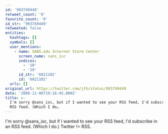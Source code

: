 ```yaml
---
id: '993749449'
retweet_count: '0'
favorite_count: '0'
id_str: '993749449'
retweeted: false
entities:
  hashtags: []
  symbols: []
  user_mentions:
    - name: SANS.edu Internet Storm Center
      screen_name: sans_isc
      indices:
        - '10'
        - '19'
      id_str: '6821102'
      id: '6821102'
  urls: []
original_url: https://twitter.com/jth/status/993749449
date: '2008-11-06T19:16:45.000Z'
title: >-
  I'm sorry @sans_isc, but if I wanted to see your RSS feed, I'd subscribe in an
  RSS feed. (Which I do…
---
```


I'm sorry @sans_isc, but if I wanted to see your RSS feed, I'd subscribe in an RSS feed. (Which I do.) Twitter != RSS.